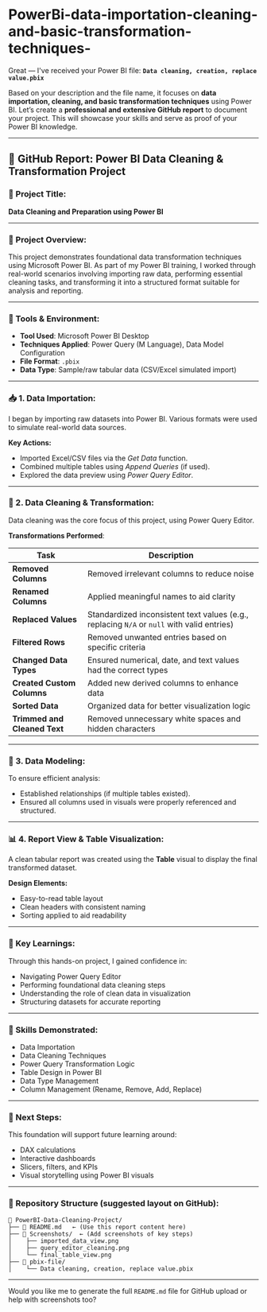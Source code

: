# PowerBi-data-importation-cleaning-and-basic-transformation-techniques-
Great — I've received your Power BI file:
**`Data cleaning, creation, replace value.pbix`**

Based on your description and the file name, it focuses on **data importation, cleaning, and basic transformation techniques** using Power BI. Let’s create a **professional and extensive GitHub report** to document your project. This will showcase your skills and serve as proof of your Power BI knowledge.

---

## 📄 GitHub Report: Power BI Data Cleaning & Transformation Project

### 🧠 Project Title:

**Data Cleaning and Preparation using Power BI**

---

### 📌 Project Overview:

This project demonstrates foundational data transformation techniques using Microsoft Power BI. As part of my Power BI training, I worked through real-world scenarios involving importing raw data, performing essential cleaning tasks, and transforming it into a structured format suitable for analysis and reporting.

---

### 🔧 Tools & Environment:

* **Tool Used**: Microsoft Power BI Desktop
* **Techniques Applied**: Power Query (M Language), Data Model Configuration
* **File Format**: `.pbix`
* **Data Type**: Sample/raw tabular data (CSV/Excel simulated import)

---

### 📥 1. Data Importation:

I began by importing raw datasets into Power BI. Various formats were used to simulate real-world data sources.

**Key Actions:**

* Imported Excel/CSV files via the *Get Data* function.
* Combined multiple tables using *Append Queries* (if used).
* Explored the data preview using *Power Query Editor*.

---

### 🧹 2. Data Cleaning & Transformation:

Data cleaning was the core focus of this project, using Power Query Editor.

**Transformations Performed**:

| Task                         | Description                                                                                |
| ---------------------------- | ------------------------------------------------------------------------------------------ |
| **Removed Columns**          | Removed irrelevant columns to reduce noise                                                 |
| **Renamed Columns**          | Applied meaningful names to aid clarity                                                    |
| **Replaced Values**          | Standardized inconsistent text values (e.g., replacing `N/A` or `null` with valid entries) |
| **Filtered Rows**            | Removed unwanted entries based on specific criteria                                        |
| **Changed Data Types**       | Ensured numerical, date, and text values had the correct types                             |
| **Created Custom Columns**   | Added new derived columns to enhance data                                                  |
| **Sorted Data**              | Organized data for better visualization logic                                              |
| **Trimmed and Cleaned Text** | Removed unnecessary white spaces and hidden characters                                     |

---

### 🧮 3. Data Modeling:

To ensure efficient analysis:

* Established relationships (if multiple tables existed).
* Ensured all columns used in visuals were properly referenced and structured.

---

### 📊 4. Report View & Table Visualization:

A clean tabular report was created using the **Table** visual to display the final transformed dataset.

**Design Elements:**

* Easy-to-read table layout
* Clean headers with consistent naming
* Sorting applied to aid readability

---

### 📘 Key Learnings:

Through this hands-on project, I gained confidence in:

* Navigating Power Query Editor
* Performing foundational data cleaning steps
* Understanding the role of clean data in visualization
* Structuring datasets for accurate reporting

---

### 🧠 Skills Demonstrated:

* Data Importation
* Data Cleaning Techniques
* Power Query Transformation Logic
* Table Design in Power BI
* Data Type Management
* Column Management (Rename, Remove, Add, Replace)

---

### 🔗 Next Steps:

This foundation will support future learning around:

* DAX calculations
* Interactive dashboards
* Slicers, filters, and KPIs
* Visual storytelling using Power BI visuals

---

### 📁 Repository Structure (suggested layout on GitHub):

```
📂 PowerBI-Data-Cleaning-Project/
├── 📄 README.md   ← (Use this report content here)
├── 📁 Screenshots/  ← (Add screenshots of key steps)
│    ├── imported_data_view.png
│    ├── query_editor_cleaning.png
│    └── final_table_view.png
├── 📁 pbix-file/
│    └── Data cleaning, creation, replace value.pbix
```

---

Would you like me to generate the full `README.md` file for GitHub upload or help with screenshots too?
